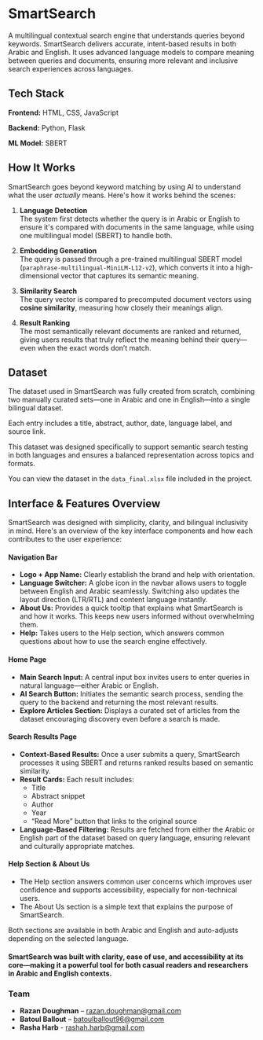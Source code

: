 # **SmartSearch**

A multilingual contextual search engine that understands queries beyond keywords. SmartSearch delivers accurate, intent-based results in both Arabic and English.
It uses advanced language models to compare meaning between queries and documents, ensuring more relevant and inclusive search experiences across languages.


## **Tech Stack**

**Frontend:** HTML, CSS, JavaScript  

**Backend:** Python, Flask

**ML Model:** SBERT


## **How It Works**

SmartSearch goes beyond keyword matching by using AI to understand what the user *actually* means. Here's how it works behind the scenes:

1. **Language Detection**  
   The system first detects whether the query is in Arabic or English to ensure it's compared with documents in the same language, while using one multilingual model (SBERT) to handle both.

2. **Embedding Generation**  
   The query is passed through a pre-trained multilingual SBERT model (`paraphrase-multilingual-MiniLM-L12-v2`), which converts it into a high-dimensional vector that captures its semantic meaning.

3. **Similarity Search**  
   The query vector is compared to precomputed document vectors using **cosine similarity**, measuring how closely their meanings align.

4. **Result Ranking**  
The most semantically relevant documents are ranked and returned, giving users results that truly reflect the meaning behind their query—even when the exact words don’t match.

## **Dataset**

The dataset used in SmartSearch was fully created from scratch, combining two manually curated sets—one in Arabic and one in English—into a single bilingual dataset.

Each entry includes a title, abstract, author, date, language label, and source link.

This dataset was designed specifically to support semantic search testing in both languages and ensures a balanced representation across topics and formats.

You can view the dataset in the `data_final.xlsx` file included in the project.

## **Interface & Features Overview**

SmartSearch was designed with simplicity, clarity, and bilingual inclusivity in mind. Here's an overview of the key interface components and how each contributes to the user experience:


#### Navigation Bar

- **Logo + App Name:** Clearly establish the brand and help with orientation.
- **Language Switcher:** A globe icon in the navbar allows users to toggle between English and Arabic seamlessly. Switching also updates the layout direction (LTR/RTL) and content language instantly.
- **About Us:** Provides a quick tooltip that explains what SmartSearch is and how it works. This keeps new users informed without overwhelming them.
- **Help:** Takes users to the Help section, which answers common questions about how to use the search engine effectively.

#### Home Page

- **Main Search Input:** A central input box invites users to enter queries in natural language—either Arabic or English.
- **AI Search Button:** Initiates the semantic search process, sending the query to the backend and returning the most relevant results.
- **Explore Articles Section:** Displays a curated set of articles from the dataset encouraging discovery even before a search is made.

#### Search Results Page

- **Context-Based Results:** Once a user submits a query, SmartSearch processes it using SBERT and returns ranked results based on semantic similarity.
- **Result Cards:** Each result includes:
  - Title
  - Abstract snippet
  - Author  
  - Year    
  - “Read More” button that links to the original source
- **Language-Based Filtering:** Results are fetched from either the Arabic or English part of the dataset based on query language, ensuring relevant and culturally appropriate matches.

#### Help Section & About Us

- The Help section answers common user concerns which improves user confidence and supports accessibility, especially for non-technical users.
- The About Us section is a simple text that explains the purpose of SmartSearch.

Both sections are available in both Arabic and English and auto-adjusts depending on the selected language.

#### SmartSearch was built with clarity, ease of use, and accessibility at its core—making it a powerful tool for both casual readers and researchers in Arabic and English contexts. 

### Team

- **Razan Doughman** –  razan.doughman@gmail.com
- **Batoul Ballout** – batoulballout96@gmail.com
- **Rasha Harb** - rashah.harb@gmail.com


